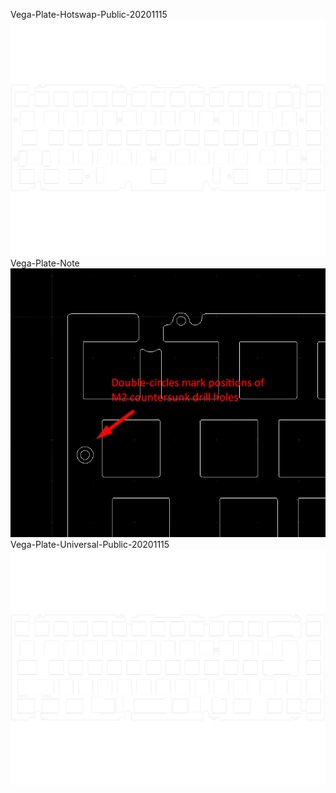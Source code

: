 Vega-Plate-Hotswap-Public-20201115<br/>![image](./Vega-Plate-Hotswap-Public-20201115.png)Vega-Plate-Note<br/>![image](./Vega-Plate-Note.png)Vega-Plate-Universal-Public-20201115<br/>![image](./Vega-Plate-Universal-Public-20201115.png)